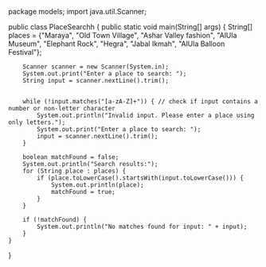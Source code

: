 package models;
import java.util.Scanner;

public class PlaceSearchh {
    public static void main(String[] args) {
        String[] places = {"Maraya", "Old Town Village", "Ashar Valley fashion", "AlUla Museum", "Elephant Rock", "Hegra",
            "Jabal Ikmah", "AlUla Balloon Festival"};

        Scanner scanner = new Scanner(System.in);
        System.out.print("Enter a place to search: ");
        String input = scanner.nextLine().trim();
        

        while (!input.matches("[a-zA-Z]+")) { // check if input contains a number or non-letter character
            System.out.println("Invalid input. Please enter a place using only letters.");
            System.out.print("Enter a place to search: ");
            input = scanner.nextLine().trim();
        }

        boolean matchFound = false;
        System.out.println("Search results:");
        for (String place : places) {
            if (place.toLowerCase().startsWith(input.toLowerCase())) {
                System.out.println(place);
                matchFound = true;
            }
        }

        if (!matchFound) {
            System.out.println("No matches found for input: " + input);
        }
    }
}
